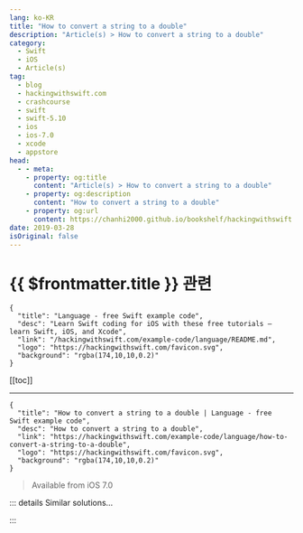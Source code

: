 ```yaml
---
lang: ko-KR
title: "How to convert a string to a double"
description: "Article(s) > How to convert a string to a double"
category:
  - Swift
  - iOS
  - Article(s)
tag: 
  - blog
  - hackingwithswift.com
  - crashcourse
  - swift
  - swift-5.10
  - ios
  - ios-7.0
  - xcode
  - appstore
head:
  - - meta:
    - property: og:title
      content: "Article(s) > How to convert a string to a double"
    - property: og:description
      content: "How to convert a string to a double"
    - property: og:url
      content: https://chanhi2000.github.io/bookshelf/hackingwithswift.com/example-code/language/how-to-convert-a-string-to-a-double.html
date: 2019-03-28
isOriginal: false
---
```


# {{ $frontmatter.title }} 관련

```component VPCard
{
  "title": "Language - free Swift example code",
  "desc": "Learn Swift coding for iOS with these free tutorials – learn Swift, iOS, and Xcode",
  "link": "/hackingwithswift.com/example-code/language/README.md",
  "logo": "https://hackingwithswift.com/favicon.svg",
  "background": "rgba(174,10,10,0.2)"
}
```

[[toc]]

---

```component VPCard
{
  "title": "How to convert a string to a double | Language - free Swift example code",
  "desc": "How to convert a string to a double",
  "link": "https://hackingwithswift.com/example-code/language/how-to-convert-a-string-to-a-double",
  "logo": "https://hackingwithswift.com/favicon.svg",
  "background": "rgba(174,10,10,0.2)"
}
```

> Available from iOS 7.0

<!-- TODO: 작성 -->

<!-- 
Swift strings don't have a built-in way to convert to a `Double`, but their `NSString` counterparts do. To convert between strings and doubles, just do this:

```swift
let myString = "556"
let myFloat = (myString as NSString).doubleValue
```

-->

::: details Similar solutions…

<!--
/example-code/language/how-to-multiply-an-int-and-a-double">How to multiply an int and a double 
/quick-start/swiftui/how-to-read-tap-and-double-tap-gestures">How to read tap and double-tap gestures 
/example-code/strings/how-to-test-localization-by-setting-a-debug-locale-and-double-length-pseudolanguage">How to test localization by setting a debug locale and double length pseudolanguage 
/example-code/language/what-is-a-double">What is a double? 
/example-code/uikit/how-to-detect-a-double-tap-gesture">How to detect a double tap gesture</a>
-->

:::

